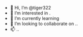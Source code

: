 - 👋 Hi, I’m @tiger322 
- 👀 I’m interested in .
- 🌱 I’m currently learning 
- 💞️ I’m looking to collaborate on ..
- 📫 ..
<!---
tiger322/tiger322 is a ✨ special ✨ repository because its `README.md` (this file) appears on your GitHub profile.
You can click the Preview link to take a look at your changes.
--->
